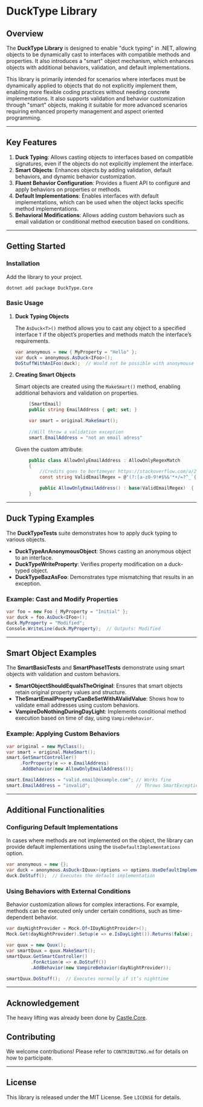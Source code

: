 # DuckType Library

## Overview

The **DuckType Library** is designed to enable "duck typing" in .NET, allowing objects to be dynamically cast to 
interfaces with compatible methods and properties. It also introduces a "smart" object mechanism, which enhances 
objects with additional behaviors, validation, and default implementations.

This library is primarily intended for scenarios where interfaces must be dynamically applied to objects that do 
not explicitly implement them, enabling more flexible coding practices without needing concrete implementations. It 
also supports validation and behavior customization through "smart" objects, making it suitable for more advanced 
scenarios requiring enhanced property management and aspect oriented programming.

---

## Key Features

1. **Duck Typing**: Allows casting objects to interfaces based on compatible signatures, even if the objects do not 
explicitly implement the interface.
2. **Smart Objects**: Enhances objects by adding validation, default behaviors, and dynamic behavior customization.
3. **Fluent Behavior Configuration**: Provides a fluent API to configure and apply behaviors on properties or methods.
4. **Default Implementations**: Enables interfaces with default implementations, which can be used when the object 
lacks specific method implementations.
5. **Behavioral Modifications**: Allows adding custom behaviors such as email validation or conditional method 
execution based on conditions.

---

## Getting Started

### Installation

Add the library to your project.

```shell
dotnet add package DuckType.Core
```

### Basic Usage

1. **Duck Typing Objects**

   The `AsDuck<T>()` method allows you to cast any object to a specified interface `T` if the object’s properties and methods match the interface’s requirements.

   ```csharp
   var anonymous = new { MyProperty = "Hello" };
   var duck = anonymous.AsDuck<IFoo>();
   DoStuffWithAnIFoo(duck);  // Would not be possible with anonymouse
   ```

2. **Creating Smart Objects**

   Smart objects are created using the `MakeSmart()` method, enabling additional behaviors and validation on properties.

   ```csharp
        [SmartEmail] 
        public string EmailAddress { get; set; }
   ```
   ```csharp
        var smart = original.MakeSmart();
        
        //Will throw a validation exception
        smart.EmailAddress = "not an email adress"
   ```
   Given the custom attribute:

   ```csharp
        public class AllowOnlyEmailAddress : AllowOnlyRegexMatch
        {
            //Credits goes to bortzmeyer https://stackoverflow.com/a/201378/2968001
            const string ValidEmailRegex = @"(?:[a-z0-9!#$%&'*+/=?^_`{|}~-]+(?:\.[a-z0-9!#$%&'*+/=?^_`{|}~-]+)*|""(?:[\x01-\x08\x0b\x0c\x0e-\x1f\x21\x23-\x5b\x5d-\x7f]|\\[\x01-\x09\x0b\x0c\x0e-\x7f])*"")@(?:(?:[a-z0-9](?:[a-z0-9-]*[a-z0-9])?\.)+[a-z0-9](?:[a-z0-9-]*[a-z0-9])?|\[(?:(?:(2(5[0-5]|[0-4][0-9])|1[0-9][0-9]|[1-9]?[0-9]))\.){3}(?:(2(5[0-5]|[0-4][0-9])|1[0-9][0-9]|[1-9]?[0-9])|[a-z0-9-]*[a-z0-9]:(?:[\x01-\x08\x0b\x0c\x0e-\x1f\x21-\x5a\x53-\x7f]|\\[\x01-\x09\x0b\x0c\x0e-\x7f])+)\])";

            public AllowOnlyEmailAddress() : base(ValidEmailRegex)  { }
        }
   ```


---

## Duck Typing Examples

The **DuckTypeTests** suite demonstrates how to apply duck typing to various objects.

- **DuckTypeAnAnonymousObject**: Shows casting an anonymous object to an interface.
- **DuckTypeWriteProperty**: Verifies property modification on a duck-typed object.
- **DuckTypeBazAsFoo**: Demonstrates type mismatching that results in an exception.

### Example: Cast and Modify Properties

```csharp
var foo = new Foo { MyProperty = "Initial" };
var duck = foo.AsDuck<IFoo>();
duck.MyProperty = "Modified";
Console.WriteLine(duck.MyProperty);  // Outputs: Modified
```

---

## Smart Object Examples

The **SmartBasicTests** and **SmartPhase1Tests** demonstrate using smart objects with validation and custom behaviors.

- **SmartObjectShouldEqualsTheOriginal**: Ensures that smart objects retain original property values and structure.
- **TheSmartEmailPropertyCanBeSetWithAValidValue**: Shows how to validate email addresses using custom behaviors.
- **VampireDoNothingDuringDayLight**: Implements conditional method execution based on time of day, using `VampireBehavior`.

### Example: Applying Custom Behaviors

```csharp
var original = new MyClass();
var smart = original.MakeSmart();
smart.GetSmartController()
     .ForProperty(e => e.EmailAddress)
     .AddBehavior(new AllowOnlyEmailAddress());

smart.EmailAddress = "valid.email@example.com"; // Works fine
smart.EmailAddress = "invalid";                 // Throws SmartException
```

---

## Additional Functionalities

### Configuring Default Implementations

In cases where methods are not implemented on the object, the library can provide default implementations using the `UseDefaultImplementations` option.

```csharp
var anonymous = new {};
var duck = anonymous.AsDuck<IQuux>(options => options.UseDefaultImplementations());
duck.DoStuff();  // Executes the default implementation
```

### Using Behaviors with External Conditions

Behavior customization allows for complex interactions. For example, methods can be executed only under certain conditions, such as time-dependent behavior.

```csharp
var dayNightProvider = Mock.Of<IDayNightProvider>();
Mock.Get(dayNightProvider).Setup(e => e.IsDayLight()).Returns(false);

var quux = new Quux();
var smartQuux = quux.MakeSmart();
smartQuux.GetSmartController()
         .ForAction(e => e.DoStuff())
         .AddBehavior(new VampireBehavior(dayNightProvider));

smartQuux.DoStuff();  // Executes normally if it’s nighttime
```

---

## Acknowledgement

The heavy lifting was already been done by [Castle.Core](https://www.castleproject.org/).

## Contributing

We welcome contributions! Please refer to `CONTRIBUTING.md` for details on how to participate.

---

## License

This library is released under the MIT License. See `LICENSE` for details.

